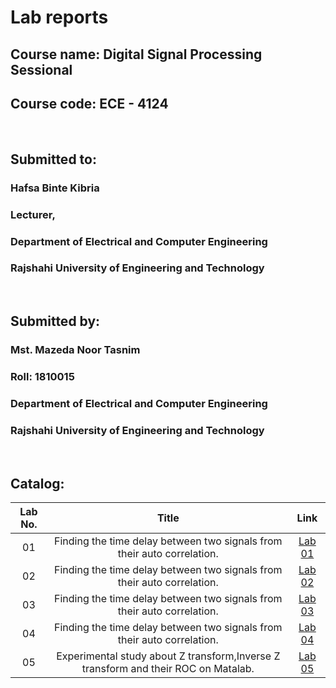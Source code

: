 # Lab reports
## Course name: Digital Signal Processing Sessional
## Course code:  ECE - 4124

<br>

## Submitted to: 
### **Hafsa Binte Kibria**
### Lecturer,
### Department of Electrical and Computer Engineering
### Rajshahi University of Engineering and Technology

<br>

## Submitted by:

### **Mst. Mazeda Noor Tasnim**
### Roll: 1810015
### Department of Electrical and Computer Engineering
### Rajshahi University of Engineering and Technology


<br>

## Catalog:

| Lab No. | Title | Link |
| :---: | :---: | :---: |
| 01 | Finding the time delay between two signals from their auto correlation. | [Lab 01](https://github.com/TasnimNoor15/DSP_Lab/tree/main/Lab%2002)
| 02 | Finding the time delay between two signals from their auto correlation. | [Lab 02](https://github.com/TasnimNoor15/DSP_Lab/tree/main/Lab%2002)
| 03 | Finding the time delay between two signals from their auto correlation. | [Lab 03](https://github.com/TasnimNoor15/DSP_Lab/tree/main/LAB%2003)
| 04 | Finding the time delay between two signals from their auto correlation. | [Lab 04](https://github.com/TasnimNoor15/DSP_Lab/tree/main/Lab%2004)
| 05 | Experimental study about Z transform,Inverse Z transform and their ROC on Matalab. | [Lab 05](https://github.com/TasnimNoor15/DSP_Lab/blob/main/Lab%2005/Readme.md)

